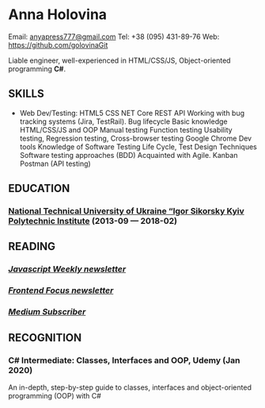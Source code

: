 Anna Holovina
============
Email: anyapress777@gmail.com
Tel: +38 (095) 431-89-76
Web: https://github.com/golovinaGit

Liable engineer, well-experienced in HTML/CSS/JS, Object-oriented programming <strong>C#</strong>.

## SKILLS

  - Web Dev/Testing: HTML5 CSS NET Core REST API Working with bug tracking systems (Jira, TestRail). Bug lifecycle Basic knowledge HTML/CSS/JS and OOP Manual testing Function testing Usability testing, Regression testing, Cross-browser testing Google Chrome Dev tools Knowledge of Software Testing Life Cycle, Test Design Techniques Software testing approaches (BDD) Acquainted with Agile. Kanban Postman (API testing) 




## EDUCATION

### [National Technical University of Ukraine “Igor Sikorsky Kyiv Polytechnic Institute](http://kpi.ua) (2013-09 — 2018-02)







## READING

### [*Javascript Weekly newsletter*](https://javascriptweekly.com/)

### [*Frontend Focus newsletter*](https://frontendfoc.us/)

### [*Medium Subscriber*](https://medium.com/)



## RECOGNITION

### C# Intermediate: Classes, Interfaces and OOP, Udemy (Jan 2020)
An in-depth, step-by-step guide to classes, interfaces and object-oriented programming (OOP) with C#




